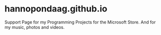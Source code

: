 # hannopondaag.github.io
Support Page for my Programming Projects for the Microsoft Store.
And for my music, photos and videos.
